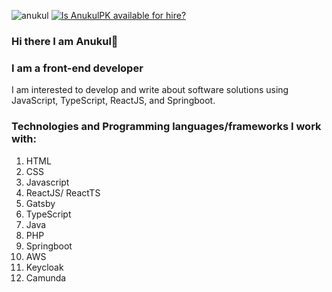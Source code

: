 ![anukul](https://pbs.twimg.com/profile_banners/2267376860/1600339582/1080x360)
[![Is AnukulPK available for hire?](http://hireable.me/AnukulPK)](http://hireable.me/p/AnukulPK)
### Hi there I am Anukul👋
### I am a front-end developer


I am interested to develop and write about software solutions
using JavaScript, TypeScript, ReactJS, and Springboot.


### Technologies and Programming languages/frameworks I work with:
1) HTML
2) CSS
3) Javascript
4) ReactJS/ ReactTS
5) Gatsby
6) TypeScript
7) Java
8) PHP
9) Springboot
10) AWS
11) Keycloak
12) Camunda


<!--
**AnukulPK/AnukulPK** is a ✨ _special_ ✨ repository because its `README.md` (this file) appears on your GitHub profile.

Here are some ideas to get you started:

- 🔭 I’m currently working on ...
- 🌱 I’m currently learning ...
- 👯 I’m looking to collaborate on ...
- 🤔 I’m looking for help with ...
- 💬 Ask me about ...
- 📫 How to reach me: ...
- 😄 Pronouns: ...
- ⚡ Fun fact: ...
-->
